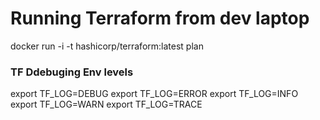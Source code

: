 
# Running Terraform from dev laptop
docker run -i -t hashicorp/terraform:latest plan


### TF Ddebuging Env levels 
export TF_LOG=DEBUG
export TF_LOG=ERROR
export TF_LOG=INFO
export TF_LOG=WARN
export TF_LOG=TRACE